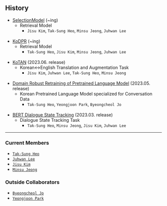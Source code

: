 ## History
  * [SelectionModel](https://github.com/trailerAI/SelectionModel) (~ing)
    * Retrieval Model
      * `Jisu Kim`, `Tak-Sung Heo`, `Minsu Jeong`, `Juhwan Lee`
  <br></br>
  * [KoDPR](https://github.com/trailerAI/KoDPR) (~ing)
    * Retrieval Model
      * `Tak-Sung Heo`, `Jisu Kim`, `Minsu Jeong`, `Juhwan Lee`
  <br></br>
  * [KoTAN](https://github.com/trailerAI/KoTAN) (2023.06. release)
    * Korean<->English Translation and Augmentation Task
      * `Jisu Kim`, `Juhwan Lee`, `Tak-Sung Heo`, `Minsu Jeong`
  <br></br>
  * [Domain Robust Retraining of Pretrained Language Model](https://github.com/trailerAI/Domain-Robust-Retraining-of-Pretrained-Language-Model) (2023.05. release)
    * Korean Pretrained Language Model specialized for Conversation Data
      * `Tak-Sung Heo`, `Yeongjoon Park`, `Byeongcheol Jo`
  <br></br>
  * [BERT Dialogue State Tracking](https://github.com/trailerAI/BERT-Dialogue-State-Tracking) (2023.03. release)
    * Dialogue State Tracking Task
      * `Tak-Sung Heo`, `Minsu Jeong`, `Jisu Kim`, `Juhwan Lee`



---------------------
### Current Members

  * [`Tak-Sung Heo`](https://github.com/HeoTaksung)
  * [`Juhwan Lee`](https://github.com/juhwanlee-diquest)
  * [`Jisu Kim`](https://github.com/merry555)
  * [`Minsu Jeong`](https://github.com/skaeads12)

### Outside Collaborators

  * [`Byeongcheol Jo`](https://github.com/byeongcheoljo)
  * [`Yeongjoon Park`](https://github.com/yeongjoon)
